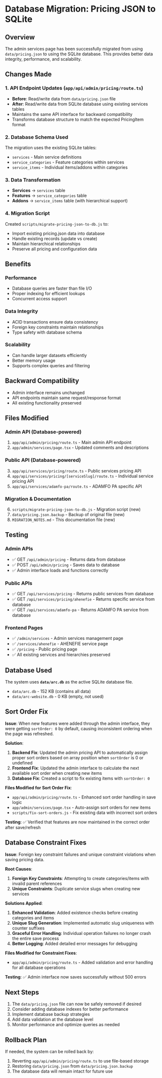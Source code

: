 # Database Migration: Pricing JSON to SQLite

## Overview
The admin services page has been successfully migrated from using `data/pricing.json` to using the SQLite database. This provides better data integrity, performance, and scalability.

## Changes Made

### 1. API Endpoint Updates (`app/api/admin/pricing/route.ts`)
- **Before**: Read/write data from `data/pricing.json` file
- **After**: Read/write data from SQLite database using existing services tables
- Maintains the same API interface for backward compatibility
- Transforms database structure to match the expected PricingItem format

### 2. Database Schema Used
The migration uses the existing SQLite tables:
- `services` - Main service definitions
- `service_categories` - Feature categories within services  
- `service_items` - Individual items/addons within categories

### 3. Data Transformation
- **Services** → `services` table
- **Features** → `service_categories` table  
- **Addons** → `service_items` table (with hierarchical support)

### 4. Migration Script
Created `scripts/migrate-pricing-json-to-db.js` to:
- Import existing pricing.json data into database
- Handle existing records (update vs create)
- Maintain hierarchical relationships
- Preserve all pricing and configuration data

## Benefits

### Performance
- Database queries are faster than file I/O
- Proper indexing for efficient lookups
- Concurrent access support

### Data Integrity
- ACID transactions ensure data consistency
- Foreign key constraints maintain relationships
- Type safety with database schema

### Scalability
- Can handle larger datasets efficiently
- Better memory usage
- Supports complex queries and filtering

## Backward Compatibility
- Admin interface remains unchanged
- API endpoints maintain same request/response format
- All existing functionality preserved

## Files Modified

### Admin API (Database-powered)
1. `app/api/admin/pricing/route.ts` - Main admin API endpoint
2. `app/admin/services/page.tsx` - Updated comments and descriptions

### Public API (Database-powered)
3. `app/api/services/pricing/route.ts` - Public services pricing API
4. `app/api/services/pricing/[serviceSlug]/route.ts` - Individual service pricing API
5. `app/api/services/adamfo-pa/route.ts` - ADAMFO PA specific API

### Migration & Documentation
6. `scripts/migrate-pricing-json-to-db.js` - Migration script (new)
7. `data/pricing.json.backup` - Backup of original file (new)
8. `MIGRATION_NOTES.md` - This documentation file (new)

## Testing

### Admin APIs
- ✅ GET `/api/admin/pricing` - Returns data from database
- ✅ POST `/api/admin/pricing` - Saves data to database
- ✅ Admin interface loads and functions correctly

### Public APIs
- ✅ GET `/api/services/pricing` - Returns public services from database
- ✅ GET `/api/services/pricing/ahenefie` - Returns specific service from database
- ✅ GET `/api/services/adamfo-pa` - Returns ADAMFO PA service from database

### Frontend Pages
- ✅ `/admin/services` - Admin services management page
- ✅ `/services/ahenefie` - AHENEFIE service page
- ✅ `/pricing` - Public pricing page
- ✅ All existing services and hierarchies preserved

## Database Used
The system uses **`data/arc.db`** as the active SQLite database file.
- `data/arc.db` - 152 KB (contains all data)
- `data/arc-website.db` - 0 KB (empty, not used)

## Sort Order Fix
**Issue**: When new features were added through the admin interface, they were getting `sortOrder: 0` by default, causing inconsistent ordering when the page was refreshed.

**Solution**:
1. **Backend Fix**: Updated the admin pricing API to automatically assign proper sort orders based on array position when `sortOrder` is 0 or undefined
2. **Frontend Fix**: Updated the admin interface to calculate the next available sort order when creating new items
3. **Database Fix**: Created a script to fix existing items with `sortOrder: 0`

**Files Modified for Sort Order Fix**:
- `app/api/admin/pricing/route.ts` - Enhanced sort order handling in save logic
- `app/admin/services/page.tsx` - Auto-assign sort orders for new items
- `scripts/fix-sort-orders.js` - Fix existing data with incorrect sort orders

**Testing**: ✅ Verified that features are now maintained in the correct order after save/refresh

## Database Constraint Fixes
**Issue**: Foreign key constraint failures and unique constraint violations when saving pricing data.

**Root Causes**:
1. **Foreign Key Constraints**: Attempting to create categories/items with invalid parent references
2. **Unique Constraints**: Duplicate service slugs when creating new services

**Solutions Applied**:
1. **Enhanced Validation**: Added existence checks before creating categories and items
2. **Unique Slug Generation**: Implemented automatic slug uniqueness with counter suffixes
3. **Graceful Error Handling**: Individual operation failures no longer crash the entire save process
4. **Better Logging**: Added detailed error messages for debugging

**Files Modified for Constraint Fixes**:
- `app/api/admin/pricing/route.ts` - Added validation and error handling for all database operations

**Testing**: ✅ Admin interface now saves successfully without 500 errors

## Next Steps
1. The `data/pricing.json` file can now be safely removed if desired
2. Consider adding database indexes for better performance
3. Implement database backup strategies
4. Add data validation at the database level
5. Monitor performance and optimize queries as needed

## Rollback Plan
If needed, the system can be rolled back by:
1. Reverting `app/api/admin/pricing/route.ts` to use file-based storage
2. Restoring `data/pricing.json` from `data/pricing.json.backup`
3. The database data will remain intact for future use
